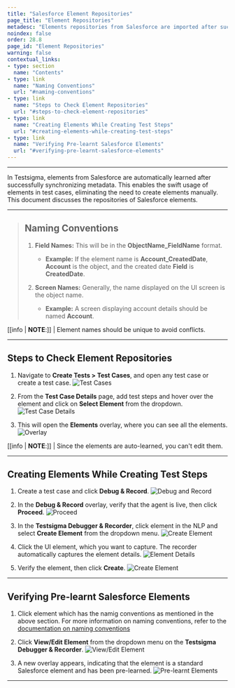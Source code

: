 ```yaml
---
title: "Salesforce Element Repositories"
page_title: "Element Repositories"
metadesc: "Elements repositories from Salesforce are imported after successfully synchronizing metadata. This article discusses Salesforce elements repositories."
noindex: false
order: 28.8
page_id: "Element Repositories"
warning: false
contextual_links:
- type: section
  name: "Contents"
- type: link
  name: "Naming Conventions"
  url: "#naming-conventions"
- type: link
  name: "Steps to Check Element Repositories"
  url: "#steps-to-check-element-repositories"
- type: link
  name: "Creating Elements While Creating Test Steps"
  url: "#creating-elements-while-creating-test-steps"
- type: link
  name: "Verifying Pre-learnt Salesforce Elements"
  url: "#verifying-pre-learnt-salesforce-elements"
---
```


---

In Testsigma, elements from Salesforce are automatically learned after successfully synchronizing metadata. This enables the swift usage of elements in test cases, eliminating the need to create elements manually. This document discusses the repositories of Salesforce elements.

---

> ## **Naming Conventions**
> 
> 1. **Field Names:** This will be in the **ObjectName_FieldName** format.
>    - **Example:** If the element name is **Account_CreatedDate**, **Account** is the object, and the created date **Field** is **CreatedDate**.
>
> 2. **Screen Names:** Generally, the name displayed on the UI screen is the object name.
>    - **Example:** A screen displaying account details should be named **Account**.

[[info | **NOTE**:]]
| Element names should be unique to avoid conflicts.


---

## **Steps to Check Element Repositories**


1. Navigate to **Create Tests > Test Cases**, and open any test case or create a test case. 
![Test Cases](https://s3.amazonaws.com/static-docs.testsigma.com/new_images/projects/applications/sfertcs.png)

2. From the **Test Case Details** page, add test steps and hover over the element and click on **Select Element** from the dropdown. 
![Test Case Details](https://s3.amazonaws.com/static-docs.testsigma.com/new_images/projects/applications/sferse.png)

3. This will open the **Elements** overlay, where you can see all the elements. 
![Overlay](https://s3.amazonaws.com/static-docs.testsigma.com/new_images/projects/applications/sferoverlay.png)

[[info | **NOTE**:]]
| Since the elements are auto-learned, you can't edit them.


---

## **Creating Elements While Creating Test Steps**

1. Create a test case and click **Debug & Record**.
   ![Debug and Record](https://s3.amazonaws.com/static-docs.testsigma.com/new_images/projects/applications/debug_Record_SF_Elem.png)

2. In the **Debug & Record** overlay, verify that the agent is live, then click **Proceed**.
   ![Proceed](https://s3.amazonaws.com/static-docs.testsigma.com/new_images/projects/applications/Proceed_SF_Elem.png)

3. In the **Testsigma Debugger & Recorder**, click element in the NLP and select **Create Element** from the dropdown menu.
   ![Create Element](https://s3.amazonaws.com/static-docs.testsigma.com/new_images/projects/applications/CreateElement_SF.png)

4. Click the UI element, which you want to capture. The recorder automatically captures the element details.
   ![Element Details](https://s3.amazonaws.com/static-docs.testsigma.com/new_images/projects/applications/Elem_Details_SF.png)

5. Verify the element, then click **Create**.
   ![Create Element](https://s3.amazonaws.com/static-docs.testsigma.com/new_images/projects/applications/VerifyandCreate_SF_Elem.png)

---


## **Verifying Pre-learnt Salesforce Elements**

1. Click element which has the namig conventions as mentioned in the above section. For more information on naming conventions, refer to the [documentation on naming conventions](https://testsigma.com/docs/salesforce-testing/element-repos/#naming-conventions) 

2. Click **View/Edit Element** from the dropdown menu on the **Testsigma Debugger & Recorder**.
   ![View/Edit Element](https://s3.amazonaws.com/static-docs.testsigma.com/new_images/projects/applications/SF_VieworEdit_Elem.png)

3. A new overlay appears, indicating that the element is a standard Salesforce element and has been pre-learned.
   ![Pre-learnt Elements](https://s3.amazonaws.com/static-docs.testsigma.com/new_images/projects/applications/Prelearnt_Widget.png)

---